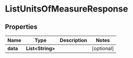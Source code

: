 

# ListUnitsOfMeasureResponse



## Properties

| Name | Type | Description | Notes |
|------------ | ------------- | ------------- | -------------|
|**data** | **List&lt;String&gt;** |  |  [optional] |



